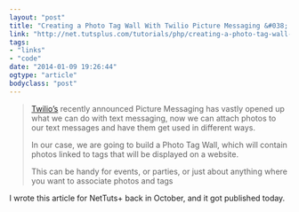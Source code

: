 ```yaml
---
layout: "post"
title: "Creating a Photo Tag Wall With Twilio Picture Messaging &#038; PHP"
link: "http://net.tutsplus.com/tutorials/php/creating-a-photo-tag-wall-with-twilio-picture-messaging-php/"
tags: 
- "links"
- "code"
date: "2014-01-09 19:26:44"
ogtype: "article"
bodyclass: "post"
---
```


> [Twilio’s](http://www.twilio.com/) recently announced Picture Messaging has vastly opened up what we can do with text messaging, now we can attach photos to our text messages and have them get used in different ways.
> 
> In our case, we are going to build a Photo Tag Wall, which will contain photos linked to tags that will be displayed on a website.
> 
> This can be handy for events, or parties, or just about anything where you want to associate photos and tags

I wrote this article for NetTuts+ back in October, and it got published today.